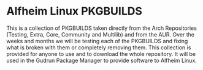 # Alfheim Linux PKGBUILDS

This is a collection of PKGBUILDS taken directly from the Arch Repositories (Testing, Extra, Core, Community and Multilib) and from the AUR.  Over the weeks and months we will be testing each of the PKGBUILDS and fixing what is broken with them or completely removing them.  This collection is provided for anyone to use and to download the whole repository.  It will be used in the Gudrun Package Manager to provide software to Alfheim Linux.
